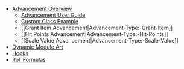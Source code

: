 - [Advancement Overview](Advancement)
  - [Advancement User Guide](User-Guide)
  - [Custom Class Example](Custom-Class-Example)
  - [[Grant Item Advancement|Advancement-Type:-Grant-Item]]
  - [[Hit Points Advancement|Advancement-Type:-Hit-Points]]
  - [[Scale Value Advancement|Advancement-Type:-Scale-Value]]
- [Dynamic Module Art](Dynamic-Module-Art)
- [Hooks](Hooks)
- [Roll Formulas](Roll-Formulas)